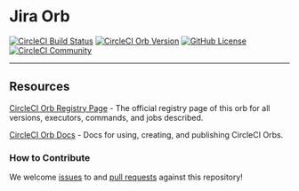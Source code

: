 # Jira Orb

[![CircleCI Build Status](https://circleci.com/gh/CircleCI-Public/jira-orb.svg?style=shield "CircleCI Build Status")](https://circleci.com/gh/CircleCI-Public/jira-orb) [![CircleCI Orb Version](https://badges.circleci.com/orbs/circleci/jira.svg)](https://circleci.com/developer/orbs/orb/circleci/jira) [![GitHub License](https://img.shields.io/badge/license-MIT-lightgrey.svg)](https://raw.githubusercontent.com/circleci-public/jira-orb/main/LICENSE) [![CircleCI Community](https://img.shields.io/badge/community-CircleCI%20Discuss-343434.svg)](https://discuss.circleci.com/c/ecosystem/orbs)



---

## Resources

[CircleCI Orb Registry Page](https://circleci.com/developer/orbs/orb/circleci/jira) - The official registry page of this orb for all versions, executors, commands, and jobs described.

[CircleCI Orb Docs](https://circleci.com/docs/orb-intro/#section=configuration) - Docs for using, creating, and publishing CircleCI Orbs.

### How to Contribute

We welcome [issues](https://github.com/circleci-public/jira-orb/issues) to and [pull requests](https://github.com/circleci-public/jira-orb/pulls) against this repository!

